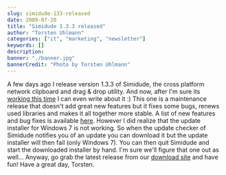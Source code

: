 ```yaml
---
slug: simidude-133-released
date: 2009-07-20
title: "Simidude 1.3.3 released"
author: "Torsten Uhlmann"
categories: ["it", "marketing", "newsletter"]
keywords: []
description:
banner: "./banner.jpg"
bannerCredit: "Photo by Torsten Uhlmann"
---
```


A few days ago I release version 1.3.3 of Simidude, the cross platform network clipboard and drag & drop utility. And now, after I'm sure its [working this time](http://www.simidude.com/blog/2009/simidude-132-withdrawn-again/) I can even write about it :) This one is a maintenance release that doesn't add great new features but it fixes some bugs, renews used libraries and makes it all together more stable. A list of new features and bug fixes is available [here](http://www.simidude.com/blog/2009/simidude-13-release-notes/). However I did realize that the update installer for Windows 7 is not working. So when the update checker of Simidude notifies you of an update you can download it but the update installer will then fail (only Windows 7). You can then quit Simidude and start the downloaded installer by hand. I'm sure we'll figure that one out as well... Anyway, go grab the latest release from our [download site](http://www.simidude.com/download/) and have fun! Have a great day, Torsten.
